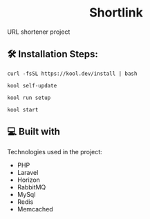 <h1 align="center" id="title">Shortlink</h1>

<p id="description">URL shortener project</p>

<h2>🛠️ Installation Steps:</h2>

```
curl -fsSL https://kool.dev/install | bash
```

```
kool self-update
```

```
kool run setup
```

```
kool start
```

<h2>💻 Built with</h2>

Technologies used in the project:

*   PHP
*   Laravel
*   Horizon
*   RabbitMQ
*   MySql
*   Redis
*   Memcached
